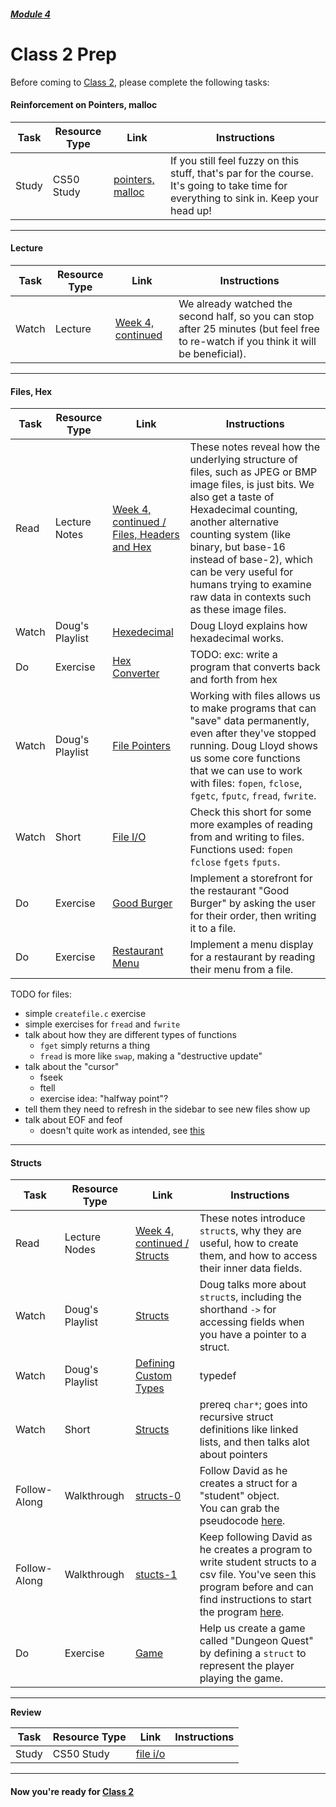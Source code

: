 ##### [Module 4](../../)  

# Class 2 Prep

Before coming to [Class 2](../class2), please complete the following tasks:

#### Reinforcement on Pointers, malloc
Task | Resource Type | Link | Instructions
-----|------|------|------
Study | CS50 Study | <a href="https://study.cs50.net/?toc=pointers,malloc" target="_blank">pointers, malloc</a> | If you still feel fuzzy on this stuff, that's par for the course. It's going to take time for everything to sink in. Keep your head up!

***

#### Lecture

Task | Resource Type | Link | Instructions
-----|------|------|------
 Watch  | Lecture | <a href="http://www.youtube.com/embed/uYiVtZHns-A?autoplay=1&rel=0&start=0" target="_blank">Week 4, continued</a> |  We already watched the second half, so you can stop after 25 minutes (but feel free to re-watch if you think it will be beneficial).
 
***

#### Files, Hex

Task | Resource Type | Link | Instructions
-----|------|------|------
Read | Lecture Notes | <a href="http://cdn.cs50.net/2015/fall/lectures/4/w/notes4w/notes4w.html#files_headers_and_hex" target="_blank">Week 4, continued / Files, Headers and Hex</a> | These notes reveal how the underlying structure of files, such as JPEG or BMP image files, is just bits. We also get a taste of Hexadecimal counting, another alternative counting system (like binary, but base-16 instead of base-2), which can be very useful for humans trying to examine raw data in contexts such as these image files.
Watch | Doug's Playlist | <a href="https://www.youtube.com/watch?v=nrFHGtGdOzA&list=PLhQjrBD2T383tGruv374_Yee84qbXeJjq" target="_blank">Hexedecimal</a> | Doug Lloyd explains how hexadecimal works.
Do | Exercise | [Hex Converter](../exercises) | TODO: exc: write a program that converts back and forth from hex
Watch | Doug's Playlist | <a href="https://www.youtube.com/watch?v=QOD2hHiHpn0&index=1&list=PLhQjrBD2T382ZqJSoJqAnX7dXVi5-YaRh" target="_blank">File Pointers</a> | Working with files allows us to make programs that can "save" data permanently, even after they've stopped running. Doug Lloyd shows us some core functions that we can use to work with files: `fopen`, `fclose`, `fgetc`, `fputc`, `fread`, `fwrite`.
Watch | Short | <a href="https://www.youtube.com/watch?v=KwvObCA04dU&list=PLhQjrBD2T381pcj3Ph49iiDkrhZ9FHpHP" target="_blank">File I/O</a> | Check this short for some more examples of reading from and writing to files. Functions used: `fopen` `fclose` `fgets` `fputs`.
Do | Exercise | [Good Burger](../exercises/filewrite) | Implement a storefront for the restaurant "Good Burger" by asking the user for their order, then writing it to a file.
Do | Exercise | [Restaurant Menu](../exercises/restaurant-menus) | Implement a menu display for a restaurant by reading their menu from a file.

TODO for files:
* simple `createfile.c` exercise
* simple exercises for `fread` and `fwrite`
* talk about how they are different types of functions
  * `fget` simply returns a thing
  * `fread` is more like `swap`, making a "destructive update"
* talk about the "cursor"
  * fseek
  * ftell
  * exercise idea: "halfway point"?
* tell them they need to refresh in the sidebar to see new files show up
* talk about EOF and feof
  * doesn't quite work as intended, see [this](https://youtu.be/KwvObCA04dU?list=PLhQjrBD2T381pcj3Ph49iiDkrhZ9FHpHP&t=448)

***

#### Structs

Task | Resource Type | Link | Instructions
-----|------|------|------
Read | Lecture Nodes | <a href="http://cdn.cs50.net/2015/fall/lectures/4/w/notes4w/notes4w.html#structs" target="_blank">Week 4, continued / Structs</a> | These notes introduce `struct`s, why they are useful, how to create them, and how to access their inner data fields.
Watch | Doug's Playlist | <a href="https://www.youtube.com/watch?v=6RLxPdZ59y0&index=4&list=PLhQjrBD2T383tGruv374_Yee84qbXeJjq" target="_blank">Structs</a> | Doug talks more about `struct`s, including the shorthand `->` for accessing fields when you have a pointer to a struct.
Watch | Doug's Playlist | <a href="https://www.youtube.com/watch?v=wgv4xH_tVgA&list=PLhQjrBD2T383tGruv374_Yee84qbXeJjq&index=5" target="_blank">Defining Custom Types</a> | typedef
Watch | Short | <a href="https://www.youtube.com/watch?v=EzRwP7NV0LM&index=7&list=PLhQjrBD2T381pcj3Ph49iiDkrhZ9FHpHP" target="_blank">Structs</a> | prereq `char*`; goes into recursive struct definitions like linked lists, and then talks alot about pointers
Follow-Along | Walkthrough | <a href="https://www.youtube.com/watch?v=yMvRqKmbRm4&list=PLhQjrBD2T382SQnebs5bf6BkngrHTbJKg&index=12" target="_blank">structs-0</a> | Follow David as he creates a struct for a "student" object.  <br>You can grab the pseudocode <a href="../../../../../../helpful-resources/modules/module-4.html#class-2-task-structs-0" target="_blank">here</a>.
Follow-Along | Walkthrough | <a href="https://www.youtube.com/watch?v=hZ2Fy-J8DwQ&index=13&list=PLhQjrBD2T382SQnebs5bf6BkngrHTbJKg" target="_blank">stucts-1</a> | Keep following David as he creates a program to write student structs to a csv file. You've seen this program before and can find instructions to start the program <a href="../../../../../../helpful-resources/modules/module-4.html#class-2-task-structs-1" target="_blank">here</a>.
Do | Exercise | [Game](../exercises/game) | Help us create a game called "Dungeon Quest" by defining a `struct` to represent the player playing the game.

***

**Review**

Task | Resource Type | Link | Instructions
-----|------|------|------
Study | CS50 Study | <a href="https://study.cs50.net/?toc=io" target="_blank">file i/o</a> |

***
#### Now you're ready for [Class 2](../class2)

